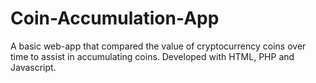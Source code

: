 # Coin-Accumulation-App
A basic web-app that compared the value of cryptocurrency coins over time to assist in accumulating coins. Developed with HTML, PHP and Javascript.
